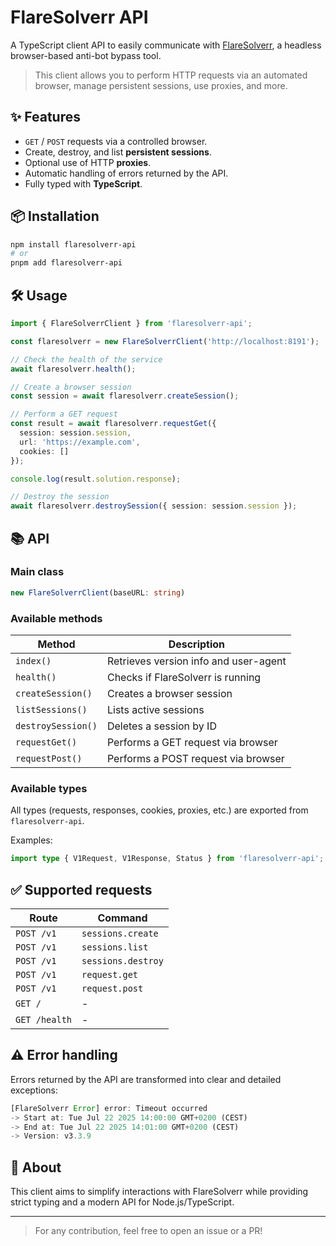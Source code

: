 # FlareSolverr API

A TypeScript client API to easily communicate with [FlareSolverr](https://github.com/FlareSolverr/FlareSolverr), a headless browser-based anti-bot bypass tool.

> This client allows you to perform HTTP requests via an automated browser, manage persistent sessions, use proxies, and more.

## ✨ Features

- `GET` / `POST` requests via a controlled browser.
- Create, destroy, and list **persistent sessions**.
- Optional use of HTTP **proxies**.
- Automatic handling of errors returned by the API.
- Fully typed with **TypeScript**.

## 📦 Installation

```bash
npm install flaresolverr-api
# or
pnpm add flaresolverr-api
```

## 🛠️ Usage

```ts
import { FlareSolverrClient } from 'flaresolverr-api';

const flaresolverr = new FlareSolverrClient('http://localhost:8191');

// Check the health of the service
await flaresolverr.health();

// Create a browser session
const session = await flaresolverr.createSession();

// Perform a GET request
const result = await flaresolverr.requestGet({
  session: session.session,
  url: 'https://example.com',
  cookies: []
});

console.log(result.solution.response);

// Destroy the session
await flaresolverr.destroySession({ session: session.session });
```

## 📚 API

### Main class

```ts
new FlareSolverrClient(baseURL: string)
```

### Available methods

| Method             | Description                           |
| ------------------ | ------------------------------------- |
| `index()`          | Retrieves version info and user-agent |
| `health()`         | Checks if FlareSolverr is running     |
| `createSession()`  | Creates a browser session             |
| `listSessions()`   | Lists active sessions                 |
| `destroySession()` | Deletes a session by ID               |
| `requestGet()`     | Performs a GET request via browser    |
| `requestPost()`    | Performs a POST request via browser   |

### Available types

All types (requests, responses, cookies, proxies, etc.) are exported from `flaresolverr-api`.

Examples:

```ts
import type { V1Request, V1Response, Status } from 'flaresolverr-api';
```

## ✅ Supported requests

| Route         | Command            |
| ------------- | ------------------ |
| `POST /v1`    | `sessions.create`  |
| `POST /v1`    | `sessions.list`    |
| `POST /v1`    | `sessions.destroy` |
| `POST /v1`    | `request.get`      |
| `POST /v1`    | `request.post`     |
| `GET /`       | -                  |
| `GET /health` | -                  |

## ⚠️ Error handling

Errors returned by the API are transformed into clear and detailed exceptions:

```ts
[FlareSolverr Error] error: Timeout occurred
-> Start at: Tue Jul 22 2025 14:00:00 GMT+0200 (CEST)
-> End at: Tue Jul 22 2025 14:01:00 GMT+0200 (CEST)
-> Version: v3.3.9
```

## 🧠 About

This client aims to simplify interactions with FlareSolverr while providing strict typing and a modern API for Node.js/TypeScript.

---

> For any contribution, feel free to open an issue or a PR!
